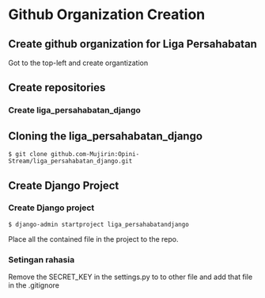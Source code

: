 # Github Organization Creation
## Create github organization for Liga Persahabatan
Got to the top-left and create organtization

## Create repositories
### Create liga_persahabatan_django

## Cloning the liga_persahabatan_django
	
	$ git clone github.com-Mujirin:Opini-Stream/liga_persahabatan_django.git 

## Create Django Project
### Create Django project
	$ django-admin startproject liga_persahabatandjango

Place all the contained file in the project to the repo.

### Setingan rahasia
Remove the SECRET_KEY in the settings.py to to other file and add that file in the .gitignore
